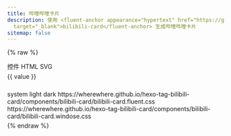 ```yaml
---
title: 哔哩哔哩卡片
description: 使用 <fluent-anchor appearance="hypertext" href="https://github.com/wherewhere/hexo-tag-bilibili-card"
  target="_blank">bilibili-card</fluent-anchor> 生成哔哩哔哩卡片
sitemap: false
---
```

<script src="https://cdn.jsdelivr.net/npm/hexo-tag-bilibili-card/components/bilibili-card/bilibili-card.js" data-pjax
  async></script>
<script src="https://cdn.jsdelivr.net/npm/js-beautify/js/lib/beautify-html.js" data-pjax></script>
<script type="module" data-pjax>
  import {
    provideFluentDesignSystem,
    fluentAccordion,
    fluentAccordionItem,
    fluentAnchor,
    fluentButton,
    fluentCombobox,
    fluentOption,
    fluentSelect,
    fluentTextArea,
    fluentTextField,
    fillColor,
    accentBaseColor,
    SwatchRGB,
    neutralLayerFloating,
    baseLayerLuminance,
    StandardLuminance
  } from "https://cdn.jsdelivr.net/npm/@fluentui/web-components/+esm";
  provideFluentDesignSystem()
    .register(
      fluentAccordion(),
      fluentAccordionItem(),
      fluentAnchor(),
      fluentButton(),
      fluentCombobox(),
      fluentOption(),
      fluentSelect(),
      fluentTextArea(),
      fluentTextField()
    );
  accentBaseColor.withDefault(SwatchRGB.create(0xFC / 0xFF, 0x64 / 0xFF, 0x23 / 0xFF));
  fillColor.withDefault(neutralLayerFloating);
  if (typeof matchMedia === "function") {
    const scheme = matchMedia("(prefers-color-scheme: dark)");
    if (typeof scheme !== "undefined") {
      scheme.addEventListener("change", e => baseLayerLuminance.withDefault(e.matches ? StandardLuminance.DarkMode : StandardLuminance.LightMode));
      if (scheme.matches) {
        baseLayerLuminance.withDefault(StandardLuminance.DarkMode);
      }
    }
  }
</script>

{% raw %}
<div id="vue-app">
  <div class="stack-vertical" style="row-gap: 0.3rem;">
    <settings-card>
      <template #icon>
        <svg-host src="https://cdn.jsdelivr.net/npm/@fluentui/svg-icons/icons/design_ideas_20_regular.svg"></svg-host>
      </template>
      <template #header>
        <h3 id="bilibili-card-output" class="unset">生成类型</h3>
      </template>
      <template #description>
        选择生成卡片的类型。
      </template>
      <fluent-select placeholder="components" v-model="output"
        style="min-width: calc(var(--base-height-multiplier) * 11.25px);">
        <fluent-option value="components">控件</fluent-option>
        <fluent-option value="html">HTML</fluent-option>
        <fluent-option value="svg" disabled>SVG</fluent-option>
      </fluent-select>
    </settings-card>
    <settings-card>
      <template #icon>
        <svg-host :src="getTypeIcon(type)"></svg-host>
      </template>
      <template #header>
        <h3 id="bilibili-card-type" class="unset">卡片类型</h3>
      </template>
      <template #description>
        选择卡片显示内容的类型。
      </template>
      <fluent-select placeholder="video" v-model="type"
        style="min-width: calc(var(--base-height-multiplier) * 11.25px);">
        <fluent-option v-for="(value, key) in types" :value="key">{{ value }}</fluent-option>
      </fluent-select>
    </settings-card>
    <settings-card>
      <template #icon>
        <svg-host src="https://cdn.jsdelivr.net/npm/@fluentui/svg-icons/icons/card_ui_20_regular.svg"></svg-host>
      </template>
      <template #header>
        <h3 id="bilibili-card-id" class="unset">卡片 ID</h3>
      </template>
      <template #description>
        输入卡片显示的哔哩哔哩{{ types[type] }}的 ID。
      </template>
      <fluent-text-field v-model="id" :placeholder="getExampleID(type)"></fluent-text-field>
    </settings-card>
    <settings-expander expanded="true">
      <template #icon>
        <svg-host
          src="https://cdn.jsdelivr.net/npm/@fluentui/svg-icons/icons/database_arrow_down_20_regular.svg"></svg-host>
      </template>
      <template #header>
        <h3 id="bilibili-card-get-data" class="unset">获取数据</h3>
      </template>
      <template #description>
        从哔哩哔哩获取 JSON 数据。(由于跨域限制无法自动获取信息，请手动在下方填入 JSON 数据)
      </template>
      <div class="setting-expander-content-grid">
        <input-label label="输入 JSON">
          <template #action>
            <div class="stack-horizontal" style="width: unset; column-gap: calc(var(--design-unit) * 1px);">
              <fluent-button title="这个按钮并不能正常使用" :disabled="!id" @click="getApiAsync">自动</fluent-button>
              <fluent-anchor :href="getApiUrl()" target="_blank">手动</fluent-anchor>
            </div>
          </template>
          <fluent-text-area v-model="json" resize="vertical" style="width: 100%;"></fluent-text-area>
        </input-label>
      </div>
    </settings-expander>
    <settings-card>
      <template #icon>
        <svg-host
          src="https://cdn.jsdelivr.net/npm/@fluentui/svg-icons/icons/image_arrow_forward_20_regular.svg"></svg-host>
      </template>
      <template #header>
        <h3 id="bilibili-card-image-proxy" class="unset">图片代理</h3>
      </template>
      <template #description>
        设置封面图片的代理。
      </template>
      <fluent-text-field v-model="imageProxy" placeholder="https://images.weserv.nl/?url="></fluent-text-field>
    </settings-card>
    <settings-card>
      <template #icon>
        <svg-host src="https://cdn.jsdelivr.net/npm/@fluentui/svg-icons/icons/tag_multiple_20_regular.svg"></svg-host>
      </template>
      <template #header>
        <h3 id="bilibili-card-info-types" class="unset">信息类型</h3>
      </template>
      <template #description>
        设置卡片显示信息的类型。(views, danmakus, comments, favorites, coins, likes)
      </template>
      <fluent-text-field v-model="infoTypes" :placeholder="getDefaultInfoTypes(type)"></fluent-text-field>
    </settings-card>
    <settings-card>
      <template #icon>
        <svg-host src="https://cdn.jsdelivr.net/npm/@fluentui/svg-icons/icons/color_20_regular.svg"></svg-host>
      </template>
      <template #header>
        <h3 id="bilibili-card-theme" class="unset">卡片主题</h3>
      </template>
      <template #description>
        选择卡片的主题样式。
      </template>
      <value-change-host v-model="theme" value-name="value" event-name="change" style="display: inherit;">
        <fluent-combobox placeholder="default" style="min-width: unset;">
          <fluent-option title="跟随系统">system</fluent-option>
          <fluent-option title="浅色">light</fluent-option>
          <fluent-option title="深色">dark</fluent-option>
          <fluent-option
            title="Fluent UI">https://wherewhere.github.io/hexo-tag-bilibili-card/components/bilibili-card/bilibili-card.fluent.css</fluent-option>
          <fluent-option
            title="Windoes">https://wherewhere.github.io/hexo-tag-bilibili-card/components/bilibili-card/bilibili-card.windose.css</fluent-option>
        </fluent-combobox>
      </value-change-host>
    </settings-card>
    <div class="settings-card"
      :style="{ paddingTop: 'calc(var(--design-unit) * 4px)', paddingRight: 'calc(var(--design-unit) * 4px)', paddingBottom: example ? 'calc(var(--design-unit) * 4px)' : 'calc(var(--design-unit) * 3px)', paddingLeft: 'calc(var(--design-unit) * 4px)' }">
      <input-label label="预览" v-fill-color="neutralFillInputRest">
        <template #action>
          <div class="stack-horizontal" style="width: unset; column-gap: calc(var(--design-unit) * 1px);">
            <fluent-button v-show="example" @click="e => onCopyClicked(e, example)">复制代码</fluent-button>
            <fluent-button
              @click="() => createExample(json, imageProxy, id, type, infoTypes, theme)">生成卡片</fluent-button>
          </div>
        </template>
        <div ref="example" v-show="example" style="max-width: 100%;"></div>
      </input-label>
    </div>
  </div>
</div>

<template id="empty-slot-template">
  <div>
    <slot></slot>
  </div>
</template>

<template id="svg-host-template">
  <div class="svg-host" v-html="innerHTML"></div>
</template>

<template id="input-label-template">
  <div class="input-label">
    <div class="fluent-input-label">
      <label>{{ label }}</label>
      <slot name="action"></slot>
    </div>
    <slot></slot>
  </div>
</template>

<template id="settings-presenter-template">
  <div class="settings-presenter">
    <div class="header-root">
      <div class="icon-holder" v-check-solt="$slots.icon">
        <slot name="icon"></slot>
      </div>
      <div class="header-panel">
        <span v-check-solt="$slots.header">
          <slot name="header"></slot>
        </span>
        <span class="description" v-check-solt="$slots.description">
          <slot name="description"></slot>
        </span>
      </div>
    </div>
    <div class="content-presenter" v-check-solt="$slots.default">
      <slot></slot>
    </div>
  </div>
</template>

<template id="settings-card-template">
  <div class="settings-card">
    <div class="content-grid" v-fill-color="neutralFillInputRest">
      <settings-presenter class="presenter">
        <template #icon>
          <slot name="icon"></slot>
        </template>
        <template #header>
          <slot name="header"></slot>
        </template>
        <template #description>
          <slot name="description"></slot>
        </template>
        <slot></slot>
      </settings-presenter>
    </div>
  </div>
</template>

<template id="settings-expander-template">
  <fluent-accordion class="settings-expander">
    <fluent-accordion-item class="expander" :expanded="expanded">
      <div slot="heading">
        <settings-presenter class="presenter">
          <template #icon>
            <slot name="icon"></slot>
          </template>
          <template #header>
            <slot name="header"></slot>
          </template>
          <template #description>
            <slot name="description"></slot>
          </template>
          <slot name="action-content"></slot>
        </settings-presenter>
      </div>
      <div v-fill-color="neutralFillLayerAltRest">
        <slot></slot>
      </div>
    </fluent-accordion-item>
  </fluent-accordion>
</template>
{% endraw %}

<script type="module" data-pjax>
  import { createApp } from "https://cdn.jsdelivr.net/npm/vue/dist/vue.esm-browser.prod.js";
  import { fillColor, neutralFillInputRest, neutralFillLayerAltRest } from "https://cdn.jsdelivr.net/npm/@fluentui/web-components/+esm";
  const root = document.getElementById("vue-app");
  const designTokens = {
    neutralFillInputRest: neutralFillInputRest.getValueFor(root),
    neutralFillLayerAltRest: neutralFillLayerAltRest.getValueFor(root)
  }
  import { encodeHTML } from "https://cdn.jsdelivr.net/npm/entities/+esm";
  import { HighlightJS as hljs } from "https://cdn.jsdelivr.net/npm/highlight.js/+esm";
  import message from "https://wherewhere.github.io/hexo-tag-bilibili-card/components/bilibili-card-message/bilibili-card-message.esm.js";
  import builder from "https://cdn.jsdelivr.net/npm/hexo-tag-bilibili-card/components/bilibili-card-builder/bilibili-card-builder.esm.js";
  createApp({
    data() {
      return {
        id: null,
        output: "components",
        type: "video",
        json: null,
        imageProxy: null,
        infoTypes: null,
        theme: null,
        types: {
          video: "视频",
          article: "专栏",
          user: "用户",
          live: "直播",
          bangumi: "番剧",
          audio: "音频",
          dynamic: "动态",
          favorite: "收藏夹",
          album: "相簿"
        },
        example: null,
        neutralFillInputRest: designTokens.neutralFillInputRest
      }
    },
    methods: {
      getApiUrl() {
        const id = this.id;
        if (!id) { return null; }
        else { return message.getApi(id, this.type); }
      },
      async getApiAsync() {
        const id = this.id;
        if (!id) { return; }
        json = await fetch(message.getApi(id, this.type))
          .then(x => x.text())
          .catch(ex => ex.toString());
      },
      getTypeIcon(type) {
        switch (type) {
          case "video":
            return "https://cdn.jsdelivr.net/npm/@fluentui/svg-icons/icons/video_clip_20_regular.svg";
          case "article":
            return "https://cdn.jsdelivr.net/npm/@fluentui/svg-icons/icons/document_20_regular.svg";
          case "user":
            return "https://cdn.jsdelivr.net/npm/@fluentui/svg-icons/icons/person_20_regular.svg";
          case "live":
            return "https://cdn.jsdelivr.net/npm/@fluentui/svg-icons/icons/live_20_regular.svg";
          case "bangumi":
            return "https://cdn.jsdelivr.net/npm/@fluentui/svg-icons/icons/movies_and_tv_20_regular.svg";
          case "audio":
            return "https://cdn.jsdelivr.net/npm/@fluentui/svg-icons/icons/music_note_2_20_regular.svg";
          case "dynamic":
            return "https://cdn.jsdelivr.net/npm/@fluentui/svg-icons/icons/feed_20_regular.svg";
          case "favorite":
            return "https://cdn.jsdelivr.net/npm/@fluentui/svg-icons/icons/collections_20_regular.svg";
          case "album":
            return "https://cdn.jsdelivr.net/npm/@fluentui/svg-icons/icons/album_20_regular.svg";
          default:
            return "https://cdn.jsdelivr.net/npm/@fluentui/svg-icons/icons/presence_unknown_20_regular.svg";
        }
      },
      getExampleID(type) {
        switch (type) {
          case "video":
            return "BV1y54y1a768";
          case "article":
            return "cv8930865";
          case "user":
            return "266112738";
          case "live":
            return "12720436";
          case "bangumi":
            return "md1689";
          case "audio":
            return "au13598";
          case "dynamic":
            return "501590001933778048";
          case "favorite":
            return "1026854530";
          case "album":
            return "99184721";
        }
      },
      getDefaultInfoTypes(type) {
        switch (type) {
          case "video":
            return "views, danmakus";
          case "user":
            return "views, likes";
          case "live":
            return "views";
          case "bangumi":
            return "favorites";
          case "favorite":
            return "views, favorites";
          case "article":
          case "audio":
          case "dynamic":
          case "album":
          default:
            return "views, comments";
        }
      },
      onCopyClicked(event, text) {
        const button = event.target;
        navigator.clipboard.writeText(text)
          .then(() => {
            if (button instanceof HTMLElement) {
              const content = button.innerHTML;
              button.innerText = "已复制";
              setTimeout(() => button.innerHTML = content, 1000)
            }
          });
      },
      createExample(json, imageProxy, id, type, infoTypes, theme) {
        this.updateExample(this.createCard(JSON.parse(json), imageProxy, id, type, infoTypes, theme));
      },
      updateExample(element) {
        const example = this.$refs.example;
        if (example instanceof HTMLElement) {
          if (!element) {
            example.innerHTML = this.example = '';
          }
          else {
            element = html_beautify(element);
            example.innerHTML = this.example = element;
            const pre = document.createElement("pre");
            pre.className = "highlight html language-html";
            pre.style.marginTop = "calc(var(--design-unit) * 1px)";
            pre.style.marginBottom = "unset";
            pre.style.borderRadius = "6px";
            const code = document.createElement("code");
            code.innerHTML = encodeHTML(element);
            pre.appendChild(code);
            example.appendChild(pre);
            hljs.highlightElement(code);
          }
        }
      },
      createCard(token, imageProxy, id, type, infoTypes, theme) {
        if (!token) { return ''; }
        const _message = message.getMessage(type, id, console);
        return this.createElement(imageProxy, infoTypes, _message, theme);
      },
      createElement(imageProxy, infoTypes, { vid, type, title, author, cover, duration, views, danmakus, comments, favorites, coins, likes }, theme) {
        switch (this.output) {
          case "components":
            return builder.createHost(imageProxy, infoTypes, { vid, type, title, author, cover, duration, views, danmakus, comments, favorites, coins, likes }, theme).outerHTML;
          case "html":
            const card = builder.createCardWithTagName("div", imageProxy, infoTypes, { vid, type, title, author, cover, duration, views, danmakus, comments, favorites, coins, likes }, theme);
            if (card instanceof HTMLElement) {
              const link = document.createElement("link");
              link.rel = "stylesheet";
              link.href = this.getTheme(this.theme || '0');
              card.insertBefore(link, card.firstChild);
              return card.innerHTML;
            }
        }
      },
      getTheme(theme) {
        const baseUrl = "https://cdn.jsdelivr.net/npm/hexo-tag-bilibili-card/components/bilibili-card/bilibili-card";
        switch (theme.toLowerCase()) {
          case '1':
          case "light":
            return `${baseUrl}.light.css`;
          case '2':
          case "dark":
            return `${baseUrl}.dark.css`;
          case '0':
          case "auto":
          case "system":
          case "default":
            return `${baseUrl}.css`;
          case "fluent":
            return `${baseUrl}.fluent.css`;
          case "-1":
          case "none":
            return '';
          default:
            return theme;
        }
      }
    },
    mounted() {
      if (typeof NexT !== "undefined") {
        NexT.utils.registerSidebarTOC();
      }
    }
  }).directive("check-solt",
    (element, binding) => {
      if (element instanceof HTMLElement) {
        const solt = binding.value;
        if (solt !== binding.oldValue) {
          function setDisplay(value) {
            if (value) {
              if (element.style.display === "none") {
                element.style.display = '';
              }
            }
            else {
              element.style.display = "none";
            }
          }
          if (typeof solt === "function") {
            let value = solt();
            if (value instanceof Array) {
              value = value[0];
              if (typeof value === "object") {
                if (typeof value.type === "symbol") {
                  value = value.children;
                  if (value instanceof Array) {
                    setDisplay(value.length);
                    return;
                  }
                }
                else {
                  setDisplay(true);
                  return;
                }
              }
            }
          }
          setDisplay(false);
        }
      }
    }
  ).directive("fill-color",
    (element, binding) => {
      if (element instanceof HTMLElement) {
        const color = binding.value;
        if (color !== binding.oldValue) {
          fillColor.setValueFor(element, color);
        }
      }
    }
  ).component("value-change-host", {
    template: "#empty-slot-template",
    props: {
      valueName: String,
      eventName: String,
      modelValue: undefined
    },
    emits: ['update:modelValue'],
    watch: {
      eventName(newValue, oldValue) {
        if (newValue !== oldValue) {
          const $el = this.$el;
          if ($el instanceof HTMLElement) {
            const element = $el.children[0];
            if (element instanceof HTMLElement) {
              if (oldValue) {
                element.removeEventListener(oldValue, this.onValueChanged);
              }
              if (newValue) {
                element.addEventListener(newValue, this.onValueChanged);
              }
            }
          }
        }
      },
      modelValue(newValue, oldValue) {
        if (newValue !== oldValue) {
          const valueName = this.valueName;
          if (valueName) {
            const $el = this.$el;
            if ($el instanceof HTMLElement) {
              const element = $el.children[0];
              if (element instanceof HTMLElement) {
                element[valueName] = newValue;
              }
            }
          }
        }
      }
    },
    methods: {
      registerEvent(valueName) {
        const $el = this.$el;
        if ($el instanceof HTMLElement) {
          const element = $el.children[0];
          if (element instanceof HTMLElement) {
            const modelValue = this.modelValue;
            if (modelValue === undefined) {
              this.$emit('update:modelValue', element[valueName]);
            }
            else {
              element[valueName] = modelValue;
            }
            element.addEventListener(this.eventName, this.onValueChanged);
          }
        }
      },
      onValueChanged(event) {
        const target = event.target;
        if (target instanceof HTMLElement) {
          this.$emit('update:modelValue', target[this.valueName]);
        }
      }
    },
    mounted() {
      const valueName = this.valueName;
      if (valueName && this.eventName) {
        this.registerEvent(valueName);
      }
    }
  }).component("svg-host", {
    template: "#svg-host-template",
    props: {
      src: String
    },
    data() {
      return {
        innerHTML: null
      }
    },
    watch: {
      src(newValue, oldValue) {
        if (newValue !== oldValue) {
          this.getSVGAsync(newValue).then(svg => this.innerHTML = svg);
        }
      }
    },
    methods: {
      async getSVGAsync(src) {
        if (src) {
          try {
            return await fetch(src)
              .then(response => response.text());
          }
          catch (ex) {
            console.error(ex);
          }
        }
        return '';
      }
    },
    mounted() {
      this.getSVGAsync(this.src).then(svg => this.innerHTML = svg);
    }
  }).component("input-label", {
    template: "#input-label-template",
    props: {
      label: String
    }
  }).component("settings-presenter", {
    template: "#settings-presenter-template"
  }).component("settings-card", {
    template: "#settings-card-template",
    data() {
      return {
        neutralFillInputRest: designTokens.neutralFillInputRest
      }
    }
  }).component("settings-expander", {
    template: "#settings-expander-template",
    props: {
      expanded: String
    },
    data() {
      return {
        neutralFillLayerAltRest: designTokens.neutralFillLayerAltRest
      }
    }
  }).mount(root);
</script>

<style>
  @import 'https://cdn.jsdelivr.net/gh/microsoft/fluentui-blazor@dev/src/Core/Components/Label/FluentInputLabel.razor.css';

  #vue-app {
    --settings-card-padding: calc(var(--design-unit) * 4px);
    font-family: var(--body-font);
    font-size: var(--type-ramp-base-font-size);
    line-height: var(--type-ramp-base-line-height);
    font-weight: var(--font-weight);
    color: var(--neutral-foreground-rest);
  }

  #vue-app .stack-vertical {
    display: flex;
    flex-direction: column;
  }

  #vue-app .stack-horizontal {
    display: flex;
    flex-direction: row;
    align-items: center;
  }

  #vue-app h6.unset,
  #vue-app h5.unset,
  #vue-app h4.unset,
  #vue-app h3.unset,
  #vue-app h2.unset,
  #vue-app h1.unset {
    margin-top: unset;
    margin-bottom: unset;
    font-weight: unset;
    font-family: unset;
    font-size: unset;
    line-height: unset;
  }

  #vue-app fluent-select::part(listbox),
  #vue-app fluent-select .listbox {
    max-height: calc(var(--base-height-multiplier) * 30px);
  }

  .svg-host {
    display: flex;
  }

  .input-label .fluent-input-label {
    display: flex;
    justify-content: space-between;
    align-items: center;
    cursor: unset;
  }

  .input-label .fluent-input-label label {
    cursor: pointer;
  }

  .settings-presenter {
    --settings-card-description-font-size: var(--type-ramp-minus-1-font-size);
    --settings-card-header-icon-max-size: var(--type-ramp-base-line-height);
    --settings-card-header-icon-margin: 0 calc((var(--base-horizontal-spacing-multiplier) * 6 + var(--design-unit) * 0.5) * 1px) 0 calc((var(--base-horizontal-spacing-multiplier) * 6 - var(--design-unit) * 4) * 1px);
    --settings-card-vertical-header-content-spacing: calc(var(--design-unit) * 2px) 0 0 0;
    display: flex;
    justify-content: space-between;
    align-items: center;
  }

  .settings-presenter div.header-root {
    display: flex;
    align-items: center;
    flex: 1;
  }

  .settings-presenter div.icon-holder {
    max-width: var(--settings-card-header-icon-max-size);
    max-height: var(--settings-card-header-icon-max-size);
    margin: var(--settings-card-header-icon-margin);
    fill: currentColor;
  }

  .settings-presenter div.header-panel {
    display: flex;
    flex-direction: column;
    margin: 0 calc(var(--design-unit) * 6px) 0 0;
  }

  .settings-presenter span.description {
    font-size: var(--settings-card-description-font-size);
    color: var(--neutral-fill-strong-hover);
  }

  .settings-presenter div.content-presenter {
    display: grid;
  }

  @media (max-width: 600px) {
    .settings-presenter {
      flex-flow: column;
      justify-content: unset;
      align-items: unset;
    }

    .settings-presenter div.header-panel {
      margin: unset;
    }

    .settings-presenter div.content-presenter {
      margin: var(--settings-card-vertical-header-content-spacing);
    }
  }

  .settings-card {
    display: block;
    box-sizing: border-box;
    background: var(--neutral-fill-input-rest);
    color: var(--neutral-foreground-rest);
    border: calc(var(--stroke-width) * 1px) solid var(--neutral-stroke-layer-rest);
    border-radius: calc(var(--control-corner-radius) * 1px);
    box-shadow: var(--elevation-shadow-card-rest);
  }

  .settings-card .presenter {
    padding: var(--settings-card-padding);
  }

  .settings-expander {
    --settings-expander-header-padding: calc(var(--design-unit) * 1px) 0 calc(var(--design-unit) * 1px) calc(var(--design-unit) * 2px);
    --settings-expander-item-padding: 0 calc((var(--base-height-multiplier) + 1 + var(--density)) * var(--design-unit) * 1px) 0 calc((var(--base-horizontal-spacing-multiplier) * 12 - var(--design-unit) * 1.5) * 1px + var(--type-ramp-base-line-height));
  }

  .settings-expander fluent-accordion-item.expander {
    box-sizing: border-box;
    box-shadow: var(--elevation-shadow-card-rest);
    border-radius: calc(var(--control-corner-radius) * 1px);
  }

  .settings-expander fluent-accordion-item.expander:hover {
    background: var(--neutral-fill-input-hover);
    border: calc(var(--stroke-width) * 1px) solid var(--neutral-stroke-layer-hover);
    box-shadow: var(--elevation-shadow-card-hover);
  }

  .settings-expander fluent-accordion-item.expander:active {
    background: var(--neutral-fill-input-active);
    border: calc(var(--stroke-width) * 1px) solid var(--neutral-stroke-layer-active);
    box-shadow: var(--elevation-shadow-card-pressed);
  }

  .settings-expander fluent-accordion-item.expander::part(region),
  .settings-expander fluent-accordion-item.expander .region {
    border-bottom-left-radius: calc((var(--control-corner-radius) - var(--stroke-width)) * 1px);
    border-bottom-right-radius: calc((var(--control-corner-radius) - var(--stroke-width)) * 1px);
  }

  .settings-expander .presenter {
    padding: var(--settings-expander-header-padding);
  }

  .settings-expander div.setting-expander-content-grid {
    padding: var(--settings-expander-item-padding);
  }
</style>